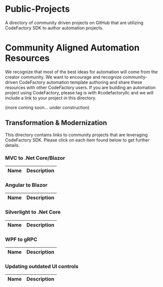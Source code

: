 # Public-Projects
A directory of community driven projects on GitHub that are utilizing CodeFactory SDK to author automation projects. 

# Community Aligned Automation Resources
We recognize that most of the best ideas for automation will come from the creator community. We want to encourage and recognize community-driven CodeFactory automation template authoring and share these resources with other CodeFactory users. If you are building an automation project using CodeFactory, please tag is with #codefactoryllc and we will include a link to your project in this directory.

(more coming soon... under construction)

## Transformation & Modernization
This directory contains links to community projects that are leveraging CodeFactory SDK.  Please click on each item found below to get further details.

### MVC to .Net Core/Blazor
Name | Description 
-----|------- 

### Angular to Blazor
Name | Description 
-----|------- 

### Silverlight to .Net Core
Name | Description 
-----|-------

### WPF to gRPC
Name | Description 
-----|-------

### Updating outdated UI controls 
Name | Description 
-----|-------
